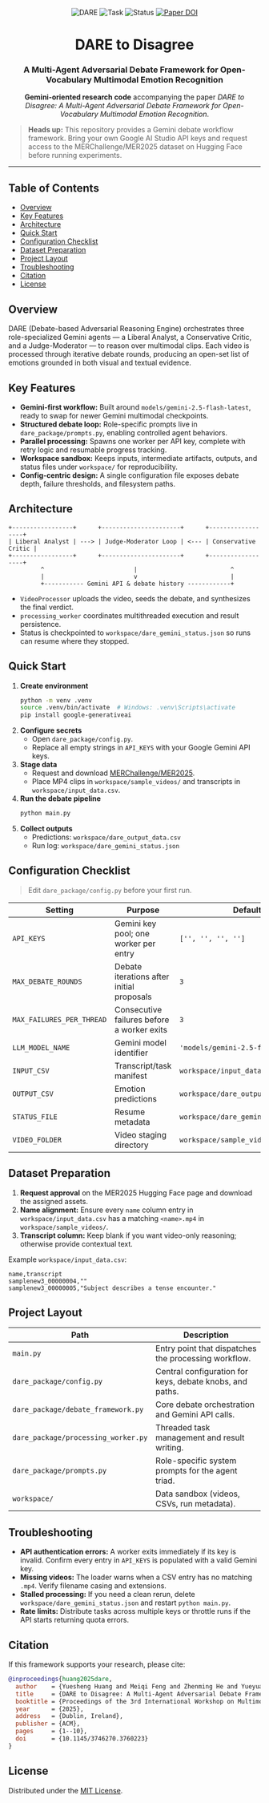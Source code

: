 <p align="center">
  <img src="https://img.shields.io/badge/DARE%20Framework-Gemini-blueviolet?style=for-the-badge&logo=google" alt="DARE">
  <img src="https://img.shields.io/badge/Task-Multimodal%20Emotion%20Recognition-ff3366?style=for-the-badge&logo=google-analytics" alt="Task">
  <img src="https://img.shields.io/badge/Status-Research%20Prototype-orange?style=for-the-badge&logo=fluentd" alt="Status">
  <a href="https://doi.org/10.1145/3746270.3760223"><img src="https://img.shields.io/badge/Paper-ACM%20MRAC%2025-0069d9?style=for-the-badge&logo=read-the-docs" alt="Paper DOI"></a>
</p>

<div align="center">
  <h1>DARE to Disagree</h1>
  <h3>A Multi-Agent Adversarial Debate Framework for Open-Vocabulary Multimodal Emotion Recognition</h3>
  <p><strong>Gemini-oriented research code</strong> accompanying the paper <em>DARE to Disagree: A Multi-Agent Adversarial Debate Framework for Open-Vocabulary Multimodal Emotion Recognition</em>.</p>
</div>

> **Heads up:** This repository provides a Gemini debate workflow framework. Bring your own Google AI Studio API keys and request access to the MERChallenge/MER2025 dataset on Hugging Face before running experiments.

---

## Table of Contents
- [Overview](#overview)
- [Key Features](#key-features)
- [Architecture](#architecture)
- [Quick Start](#quick-start)
- [Configuration Checklist](#configuration-checklist)
- [Dataset Preparation](#dataset-preparation)
- [Project Layout](#project-layout)
- [Troubleshooting](#troubleshooting)
- [Citation](#citation)
- [License](#license)

## Overview
DARE (Debate-based Adversarial Reasoning Engine) orchestrates three role-specialized Gemini agents &mdash; a Liberal Analyst, a Conservative Critic, and a Judge-Moderator &mdash; to reason over multimodal clips. Each video is processed through iterative debate rounds, producing an open-set list of emotions grounded in both visual and textual evidence.

## Key Features
- **Gemini-first workflow:** Built around `models/gemini-2.5-flash-latest`, ready to swap for newer Gemini multimodal checkpoints.
- **Structured debate loop:** Role-specific prompts live in `dare_package/prompts.py`, enabling controlled agent behaviors.
- **Parallel processing:** Spawns one worker per API key, complete with retry logic and resumable progress tracking.
- **Workspace sandbox:** Keeps inputs, intermediate artifacts, outputs, and status files under `workspace/` for reproducibility.
- **Config-centric design:** A single configuration file exposes debate depth, failure thresholds, and filesystem paths.

## Architecture
```
+-----------------+      +----------------------+      +------------------+
| Liberal Analyst | ---> | Judge-Moderator Loop | <--- | Conservative Critic |
+-----------------+      +----------------------+      +------------------+
         ^                         |                          ^
         |                         v                          |
         +----------- Gemini API & debate history ------------+
```

- `VideoProcessor` uploads the video, seeds the debate, and synthesizes the final verdict.
- `processing_worker` coordinates multithreaded execution and result persistence.
- Status is checkpointed to `workspace/dare_gemini_status.json` so runs can resume where they stopped.

## Quick Start
1. **Create environment**
   ```bash
   python -m venv .venv
   source .venv/bin/activate  # Windows: .venv\Scripts\activate
   pip install google-generativeai
   ```
2. **Configure secrets**
   - Open `dare_package/config.py`.
   - Replace all empty strings in `API_KEYS` with your Google Gemini API keys.
3. **Stage data**
   - Request and download [MERChallenge/MER2025](https://huggingface.co/datasets/MERChallenge/MER2025).
   - Place MP4 clips in `workspace/sample_videos/` and transcripts in `workspace/input_data.csv`.
4. **Run the debate pipeline**
   ```bash
   python main.py
   ```
5. **Collect outputs**
   - Predictions: `workspace/dare_output_data.csv`
   - Run log: `workspace/dare_gemini_status.json`

## Configuration Checklist
> Edit `dare_package/config.py` before your first run.

| Setting | Purpose | Default |
| --- | --- | --- |
| `API_KEYS` | Gemini key pool; one worker per entry | `['', '', '', '']` |
| `MAX_DEBATE_ROUNDS` | Debate iterations after initial proposals | `3` |
| `MAX_FAILURES_PER_THREAD` | Consecutive failures before a worker exits | `3` |
| `LLM_MODEL_NAME` | Gemini model identifier | `'models/gemini-2.5-flash-latest'` |
| `INPUT_CSV` | Transcript/task manifest | `workspace/input_data.csv` |
| `OUTPUT_CSV` | Emotion predictions | `workspace/dare_output_data.csv` |
| `STATUS_FILE` | Resume metadata | `workspace/dare_gemini_status.json` |
| `VIDEO_FOLDER` | Video staging directory | `workspace/sample_videos` |

## Dataset Preparation
1. **Request approval** on the MER2025 Hugging Face page and download the assigned assets.
2. **Name alignment:** Ensure every `name` column entry in `workspace/input_data.csv` has a matching `<name>.mp4` in `workspace/sample_videos/`.
3. **Transcript column:** Keep blank if you want video-only reasoning; otherwise provide contextual text.

Example `workspace/input_data.csv`:

```csv
name,transcript
samplenew3_00000004,""
samplenew3_00000005,"Subject describes a tense encounter."
```

## Project Layout
| Path | Description |
| --- | --- |
| `main.py` | Entry point that dispatches the processing workflow. |
| `dare_package/config.py` | Central configuration for keys, debate knobs, and paths. |
| `dare_package/debate_framework.py` | Core debate orchestration and Gemini API calls. |
| `dare_package/processing_worker.py` | Threaded task management and result writing. |
| `dare_package/prompts.py` | Role-specific system prompts for the agent triad. |
| `workspace/` | Data sandbox (videos, CSVs, run metadata). |

## Troubleshooting
- **API authentication errors:** A worker exits immediately if its key is invalid. Confirm every entry in `API_KEYS` is populated with a valid Gemini key.
- **Missing videos:** The loader warns when a CSV entry has no matching `.mp4`. Verify filename casing and extensions.
- **Stalled processing:** If you need a clean rerun, delete `workspace/dare_gemini_status.json` and restart `python main.py`.
- **Rate limits:** Distribute tasks across multiple keys or throttle runs if the API starts returning quota errors.

## Citation
If this framework supports your research, please cite:

```bibtex
@inproceedings{huang2025dare,
  author    = {Yuesheng Huang and Meiqi Feng and Zhenming He and Yueyuan Peng and Jiawen Li},
  title     = {DARE to Disagree: A Multi-Agent Adversarial Debate Framework for Open-Vocabulary Multimodal Emotion Recognition},
  booktitle = {Proceedings of the 3rd International Workshop on Multimodal and Responsible Affective Computing (MRAC '25)},
  year      = {2025},
  address   = {Dublin, Ireland},
  publisher = {ACM},
  pages     = {1--10},
  doi       = {10.1145/3746270.3760223}
}
```
## License
Distributed under the [MIT License](LICENSE).




